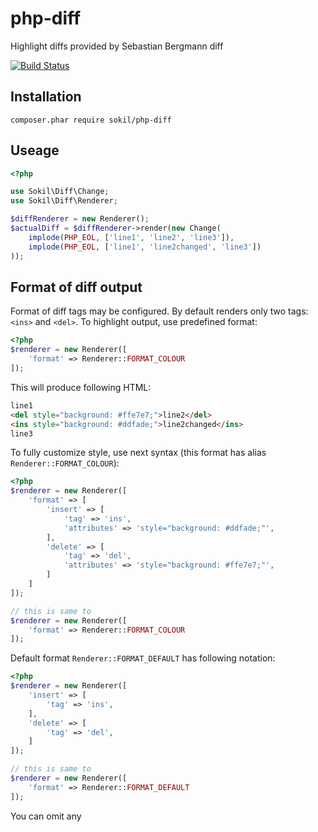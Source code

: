 # php-diff

Highlight diffs provided by Sebastian Bergmann diff

[![Build Status](https://travis-ci.org/sokil/php-diff.svg?branch=master)](https://travis-ci.org/sokil/php-diff)

## Installation

```
composer.phar require sokil/php-diff
```

## Useage

```php
<?php

use Sokil\Diff\Change;
use Sokil\Diff\Renderer;

$diffRenderer = new Renderer();
$actualDiff = $diffRenderer->render(new Change(
    implode(PHP_EOL, ['line1', 'line2', 'line3']),
    implode(PHP_EOL, ['line1', 'line2changed', 'line3'])
));

```

## Format of diff output

Format of diff tags may be configured. By default renders only two tags: `<ins>` and `<del>`. To 
highlight output, use predefined format:

```php
<?php
$renderer = new Renderer([
    'format' => Renderer::FORMAT_COLOUR
]);
```

This will produce following HTML:

```html
line1
<del style="background: #ffe7e7;">line2</del>
<ins style="background: #ddfade;">line2changed</ins>
line3
```

To fully customize style, use next syntax (this format has alias `Renderer::FORMAT_COLOUR`):

```php
<?php
$renderer = new Renderer([
    'format' => [
        'insert' => [
            'tag' => 'ins',
            'attributes' => 'style="background: #ddfade;"',
        ],
        'delete' => [
            'tag' => 'del',
            'attributes' => 'style="background: #ffe7e7;"',
        ]
    ]
]);

// this is same to
$renderer = new Renderer([
    'format' => Renderer::FORMAT_COLOUR
]);
```

Default format `Renderer::FORMAT_DEFAULT` has following notation:

```php
<?php
$renderer = new Renderer([
    'insert' => [
        'tag' => 'ins',
    ],
    'delete' => [
        'tag' => 'del',
    ]
]);

// this is same to
$renderer = new Renderer([
    'format' => Renderer::FORMAT_DEFAULT
]);
```

You can omit any 
